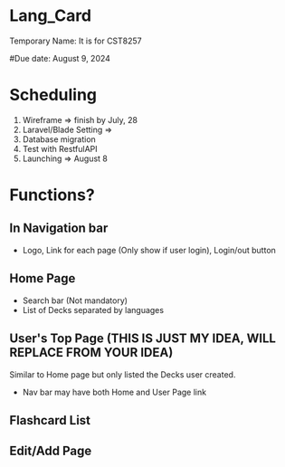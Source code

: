 # Lang_Card
Temporary Name: It is for CST8257


#Due date: August 9, 2024

# Scheduling



1. Wireframe => finish by July, 28
2. Laravel/Blade Setting => 
3. Database migration
4. Test with RestfulAPI
5. Launching => August 8
   

# Functions? 

## In Navigation bar
- Logo, Link for each page (Only show if user login), Login/out button

## Home Page
- Search bar (Not mandatory)
- List of Decks separated by languages

## User's Top Page (THIS IS JUST MY IDEA, WILL REPLACE FROM YOUR IDEA)
Similar to Home page but only listed the Decks user created.
- Nav bar may have both Home and User Page link

## Flashcard List

## Edit/Add Page
